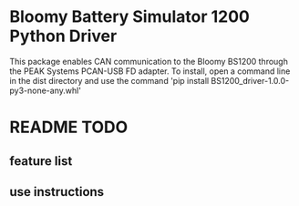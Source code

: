 # Bloomy Battery Simulator 1200 Python Driver

This package enables CAN communication to the Bloomy BS1200 through the PEAK Systems PCAN-USB FD adapter. 
To install, open a command line in the dist directory and use the command 'pip install BS1200_driver-1.0.0-py3-none-any.whl'
# README TODO
## feature list
## use instructions
